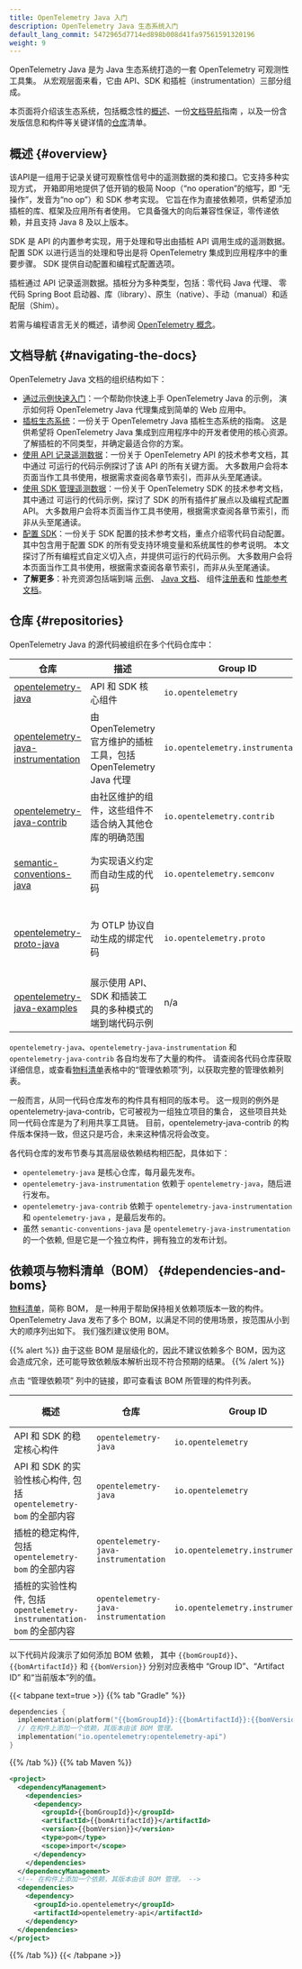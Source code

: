 ```yaml
---
title: OpenTelemetry Java 入门
description: OpenTelemetry Java 生态系统入门
default_lang_commit: 5472965d7714ed898b008d41fa97561591320196
weight: 9
---
```


OpenTelemetry Java 是为 Java 生态系统打造的一套 OpenTelemetry 可观测性工具集。
从宏观层面来看，它由 API、SDK 和插桩（instrumentation）三部分组成。

本页面将介绍该生态系统，包括概念性的[概述](#overview)、一份[文档导航](#navigating-the-docs)指南
，以及一份含发版信息和构件等关键详情的[仓库](#repositories)清单。

## 概述 {#overview}

该API是一组用于记录关键可观察性信号中的遥测数据的类和接口。它支持多种实现方式，
开箱即用地提供了低开销的极简 Noop（“no operation”的缩写，即 “无操作”，发音为“no op”）和 SDK 参考实现。
它旨在作为直接依赖项，供希望添加插桩的库、框架及应用所有者使用。
它具备强大的向后兼容性保证，零传递依赖，并且支持 Java 8 及以上版本。

SDK 是 API 的内置参考实现，用于处理和导出由插桩 API 调用生成的遥测数据。
配置 SDK 以进行适当的处理和导出是将 OpenTelemetry 集成到应用程序中的重要步骤。
SDK 提供自动配置和编程式配置选项。

插桩通过 API 记录遥测数据。插桩分为多种类型，包括：零代码 Java 代理、
零代码 Spring Boot 启动器、库（library）、原生（native）、手动（manual）和适配层（Shim）。

若需与编程语言无关的概述，请参阅 [OpenTelemetry 概念](/docs/concepts/)。

## 文档导航 {#navigating-the-docs}

OpenTelemetry Java 文档的组织结构如下：

- [通过示例快速入门](../getting-started/)：一个帮助你快速上手 OpenTelemetry Java 的示例，
  演示如何将 OpenTelemetry Java 代理集成到简单的 Web 应用中。
- [插桩生态系统](../instrumentation/)：一份关于 OpenTelemetry Java 插桩生态系统的指南。
  这是供希望将 OpenTelemetry Java 集成到应用程序中的开发者使用的核心资源。
  了解插桩的不同类型，并确定最适合你的方案。
- [使用 API 记录遥测数据](../api/)：一份关于 OpenTelemetry API 的技术参考文档，其中通过
  可运行的代码示例探讨了该 API 的所有关键方面。
  大多数用户会将本页面当作工具书使用，根据需求查阅各章节索引，而非从头至尾通读。
- [使用 SDK 管理遥测数据](../sdk/)：一份关于 OpenTelemetry SDK 的技术参考文档，其中通过
  可运行的代码示例，探讨了 SDK 的所有插件扩展点以及编程式配置 API。
  大多数用户会将本页面当作工具书使用，根据需求查阅各章节索引，而非从头至尾通读。
- [配置 SDK](../configuration/)：一份关于 SDK 配置的技术参考文档，重点介绍零代码自动配置。
  其中包含用于配置 SDK 的所有受支持环境变量和系统属性的参考说明。
  本文探讨了所有编程式自定义切入点，并提供可运行的代码示例。
  大多数用户会将本页面当作工具书使用，根据需求查阅各章节索引，而非从头至尾通读。
- **了解更多**：补充资源包括端到端
  [示例](../examples/)、 [Java 文档](../api/)、 组件[注册表](../registry/)和
  [性能参考文档](/docs/zero-code/java/agent/performance/)。

## 仓库 {#repositories}

OpenTelemetry Java 的源代码被组织在多个代码仓库中：

| 仓库                                                                                                       | 描述                                                              | Group ID                           | 当前 版本                            | 发布周期                                                                                                                                |
| ---------------------------------------------------------------------------------------------------------- | ----------------------------------------------------------------- | ---------------------------------- | ------------------------------------ | --------------------------------------------------------------------------------------------------------------------------------------- |
| [opentelemetry-java](https://github.com/open-telemetry/opentelemetry-java)                                 | API 和 SDK 核心组件                                               | `io.opentelemetry`                 | `{{% param vers.otel %}}`            | [每月第一个周一之后的周五](https://github.com/open-telemetry/opentelemetry-java/blob/main/RELEASING.md#release-cadence)                 |
| [opentelemetry-java-instrumentation](https://github.com/open-telemetry/opentelemetry-java-instrumentation) | 由 OpenTelemetry 官方维护的插桩工具，包括 OpenTelemetry Java 代理 | `io.opentelemetry.instrumentation` | `{{% param vers.instrumentation %}}` | [每月第二个周一之后的周三](https://github.com/open-telemetry/opentelemetry-java-instrumentation/blob/main/RELEASING.md#release-cadence) |
| [opentelemetry-java-contrib](https://github.com/open-telemetry/opentelemetry-java-contrib)                 | 由社区维护的组件，这些组件不适合纳入其他仓库的明确范围            | `io.opentelemetry.contrib`         | `{{% param vers.contrib %}}`         | [每月第二个周一之后的周五](https://github.com/open-telemetry/opentelemetry-java-contrib/blob/main/RELEASING.md#release-cadence)         |
| [semantic-conventions-java](https://github.com/open-telemetry/semantic-conventions-java)                   | 为实现语义约定而自动生成的代码                                    | `io.opentelemetry.semconv`         | `{{% param vers.semconv %}}`         | 紧随[语义约定（semantic-conventions）](https://github.com/open-telemetry/semantic-conventions)的发布之后                                |
| [opentelemetry-proto-java](https://github.com/open-telemetry/opentelemetry-proto-java)                     | 为 OTLP 协议自动生成的绑定代码                                    | `io.opentelemetry.proto`           | `1.3.2-alpha`                        | 紧随 [OpenTelemetry 协议定义（opentelemetry-proto）](https://github.com/open-telemetry/opentelemetry-proto)的发布之后                   |
| [opentelemetry-java-examples](https://github.com/open-telemetry/opentelemetry-java-examples)               | 展示使用 API、SDK 和插装工具的多种模式的端到端代码示例            | n/a                                | n/a                                  | n/a                                                                                                                                     |

`opentelemetry-java`、`opentelemetry-java-instrumentation` 和 `opentelemetry-java-contrib` 各自均发布了大量的构件。
请查阅各代码仓库获取详细信息，或查看[物料清单](#dependencies-and-boms)表格中的“管理依赖项”列，以获取完整的管理依赖列表。

一般而言，从同一代码仓库发布的构件具有相同的版本号。
这一规则的例外是 opentelemetry-java-contrib，它可被视为一组独立项目的集合，
这些项目共处同一代码仓库是为了利用共享工具链。
目前，opentelemetry-java-contrib 的构件版本保持一致，但这只是巧合，未来这种情况将会改变。

各代码仓库的发布节奏与其高层级依赖结构相匹配，具体如下：

- `opentelemetry-java` 是核心仓库，每月最先发布。
- `opentelemetry-java-instrumentation` 依赖于 `opentelemetry-java`，随后进行发布。
- `opentelemetry-java-contrib` 依赖于 `opentelemetry-java-instrumentation`
  和 `opentelemetry-java` ，是最后发布的。
- 虽然 `semantic-conventions-java` 是 `opentelemetry-java-instrumentation` 的一个依赖,
  但是它是一个独立构件，拥有独立的发布计划。

## 依赖项与物料清单（BOM） {#dependencies-and-boms}

[物料清单](https://maven.apache.org/guides/introduction/introduction-to-dependency-mechanism.html#Bill_of_Materials_.28BOM.29_POMs)，简称 BOM，
是一种用于帮助保持相关依赖项版本一致的构件。
OpenTelemetry Java 发布了多个 BOM，以满足不同的使用场景，按范围从小到大的顺序列出如下。
我们强烈建议使用 BOM。

{{% alert %}} 由于这些 BOM 是层级化的，因此不建议依赖多个 BOM，因为这会造成冗余，还可能导致依赖版本解析出现不符合预期的结果。 {{% /alert %}}

点击 “管理依赖项” 列中的链接，即可查看该 BOM 所管理的构件列表。

| 概述                                                                  | 仓库                                 | Group ID                           | Artifact ID                               | 当前版本                                   | 管理依赖项                                              |
| --------------------------------------------------------------------- | ------------------------------------ | ---------------------------------- | ----------------------------------------- | ------------------------------------------ | ------------------------------------------------------- |
| API 和 SDK 的稳定核心构件                                             | `opentelemetry-java`                 | `io.opentelemetry`                 | `opentelemetry-bom`                       | `{{% param vers.otel %}}`                  | [最新 pom.xml][opentelemetry-bom]                       |
| API 和 SDK 的实验性核心构件, 包括 `opentelemetry-bom` 的全部内容      | `opentelemetry-java`                 | `io.opentelemetry`                 | `opentelemetry-bom-alpha`                 | `{{% param vers.otel %}}-alpha`            | [最新 pom.xml][opentelemetry-bom-alpha]                 |
| 插桩的稳定构件, 包括 `opentelemetry-bom` 的全部内容                   | `opentelemetry-java-instrumentation` | `io.opentelemetry.instrumentation` | `opentelemetry-instrumentation-bom`       | `{{% param vers.instrumentation %}}`       | [最新 pom.xml][opentelemetry-instrumentation-bom]       |
| 插桩的实验性构件, 包括 `opentelemetry-instrumentation-bom` 的全部内容 | `opentelemetry-java-instrumentation` | `io.opentelemetry.instrumentation` | `opentelemetry-instrumentation-bom-alpha` | `{{% param vers.instrumentation %}}-alpha` | [最新 pom.xml][opentelemetry-instrumentation-alpha-bom] |

以下代码片段演示了如何添加 BOM 依赖，
其中 `{{bomGroupId}}`、`{{bomArtifactId}}` 和 `{{bomVersion}}` 分别对应表格中 “Group ID”、“Artifact ID” 和“当前版本”列的值。

{{< tabpane text=true >}} {{% tab "Gradle" %}}

```kotlin
dependencies {
  implementation(platform("{{bomGroupId}}:{{bomArtifactId}}:{{bomVersion}}"))
  // 在构件上添加一个依赖，其版本由该 BOM 管理。
  implementation("io.opentelemetry:opentelemetry-api")
}
```

{{% /tab %}} {{% tab Maven %}}

```xml
<project>
  <dependencyManagement>
    <dependencies>
      <dependency>
        <groupId>{{bomGroupId}}</groupId>
        <artifactId>{{bomArtifactId}}</artifactId>
        <version>{{bomVersion}}</version>
        <type>pom</type>
        <scope>import</scope>
      </dependency>
    </dependencies>
  </dependencyManagement>
  <!-- 在构件上添加一个依赖，其版本由该 BOM 管理。 -->
  <dependencies>
    <dependency>
      <groupId>io.opentelemetry</groupId>
      <artifactId>opentelemetry-api</artifactId>
    </dependency>
  </dependencies>
</project>
```

{{% /tab %}} {{< /tabpane >}}

[opentelemetry-bom]: <https://repo1.maven.org/maven2/io/opentelemetry/opentelemetry-bom/{{% param vers.otel %}}/opentelemetry-bom-{{% param vers.otel %}}.pom>
[opentelemetry-bom-alpha]: <https://repo1.maven.org/maven2/io/opentelemetry/opentelemetry-bom-alpha/{{% param vers.otel %}}-alpha/opentelemetry-bom-alpha-{{% param vers.otel %}}-alpha.pom>
[opentelemetry-instrumentation-bom]: <https://repo1.maven.org/maven2/io/opentelemetry/instrumentation/opentelemetry-instrumentation-bom/{{% param vers.instrumentation %}}/opentelemetry-instrumentation-bom-{{% param vers.instrumentation %}}.pom>
[opentelemetry-instrumentation-alpha-bom]: <https://repo1.maven.org/maven2/io/opentelemetry/instrumentation/opentelemetry-instrumentation-bom-alpha/{{% param vers.instrumentation %}}-alpha/opentelemetry-instrumentation-bom-alpha-{{% param vers.instrumentation %}}-alpha.pom>
